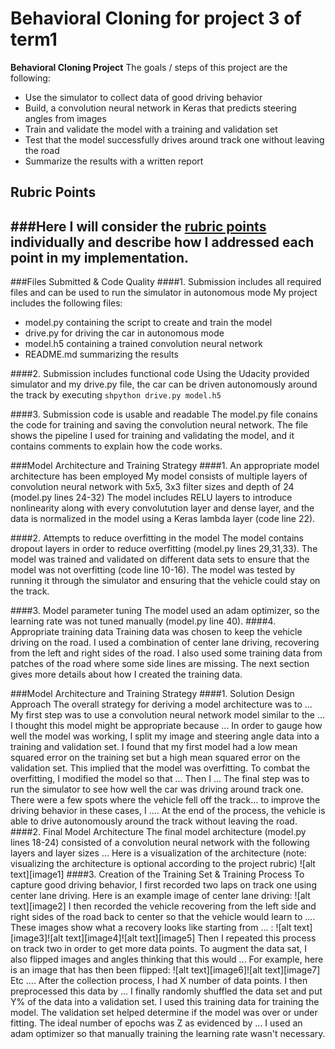 # **Behavioral Cloning** for project 3 of term1

**Behavioral Cloning Project**
The goals / steps of this project are the following:

* Use the simulator to collect data of good driving behavior
* Build, a convolution neural network in Keras that predicts steering angles from images
* Train and validate the model with a training and validation set
* Test that the model successfully drives around track one without leaving the road
* Summarize the results with a written report


## Rubric Points

###Here I will consider the [rubric points](https://review.udacity.com/#!/rubrics/432/view) individually and describe how I addressed each point in my implementation.  
---

###Files Submitted & Code Quality
####1. Submission includes all required files and can be used to run the simulator in autonomous mode
My project includes the following files:

* model.py containing the script to create and train the model
* drive.py for driving the car in autonomous mode
* model.h5 containing a trained convolution neural network 
* README.md  summarizing the results

####2. Submission includes functional code Using the Udacity provided simulator and my drive.py file, the car can be driven autonomously around the track by executing ```shpython drive.py model.h5```

####3. Submission code is usable and readable
The model.py file conains the code for training and saving the convolution neural network. The file shows the pipeline I used for training and validating the model, and it contains comments to explain how the code works.

###Model Architecture and Training Strategy
####1. An appropriate model architecture has been employed
My model consists of multiple layers of convolution neural network with 5x5, 3x3 filter sizes and depth of 24 (model.py lines 24-32) 
The model includes RELU layers to introduce nonlinearity along with every convolutution layer and dense layer, and the data is normalized in the model using a Keras lambda layer (code line 22). 

####2. Attempts to reduce overfitting in the model
The model contains dropout layers in order to reduce overfitting (model.py lines 29,31,33). 
The model was trained and validated on different data sets to ensure that the model was not overfitting (code line 10-16). The model was tested by running it through the simulator and ensuring that the vehicle could stay on the track.

####3. Model parameter tuning
The model used an adam optimizer, so the learning rate was not tuned manually (model.py line 40).
####4. Appropriate training data
Training data was chosen to keep the vehicle driving on the road. I used a combination of center lane driving, recovering from the left and right sides of the road. I also used some training data from patches of the road where some side lines are missing.
The next section gives more details about how I created the training data.

###Model Architecture and Training Strategy
####1. Solution Design Approach
The overall strategy for deriving a model architecture was to ...
My first step was to use a convolution neural network model similar to the ... I thought this model might be appropriate because ...
In order to gauge how well the model was working, I split my image and steering angle data into a training and validation set. I found that my first model had a low mean squared error on the training set but a high mean squared error on the validation set. This implied that the model was overfitting. 
To combat the overfitting, I modified the model so that ...
Then I ... 
The final step was to run the simulator to see how well the car was driving around track one. There were a few spots where the vehicle fell off the track... to improve the driving behavior in these cases, I ....
At the end of the process, the vehicle is able to drive autonomously around the track without leaving the road.
####2. Final Model Architecture
The final model architecture (model.py lines 18-24) consisted of a convolution neural network with the following layers and layer sizes ...
Here is a visualization of the architecture (note: visualizing the architecture is optional according to the project rubric)
![alt text][image1]
####3. Creation of the Training Set & Training Process
To capture good driving behavior, I first recorded two laps on track one using center lane driving. Here is an example image of center lane driving:
![alt text][image2]
I then recorded the vehicle recovering from the left side and right sides of the road back to center so that the vehicle would learn to .... These images show what a recovery looks like starting from ... :
![alt text][image3]![alt text][image4]![alt text][image5]
Then I repeated this process on track two in order to get more data points.
To augment the data sat, I also flipped images and angles thinking that this would ... For example, here is an image that has then been flipped:
![alt text][image6]![alt text][image7]
Etc ....
After the collection process, I had X number of data points. I then preprocessed this data by ...
I finally randomly shuffled the data set and put Y% of the data into a validation set. 
I used this training data for training the model. The validation set helped determine if the model was over or under fitting. The ideal number of epochs was Z as evidenced by ... I used an adam optimizer so that manually training the learning rate wasn't necessary.

